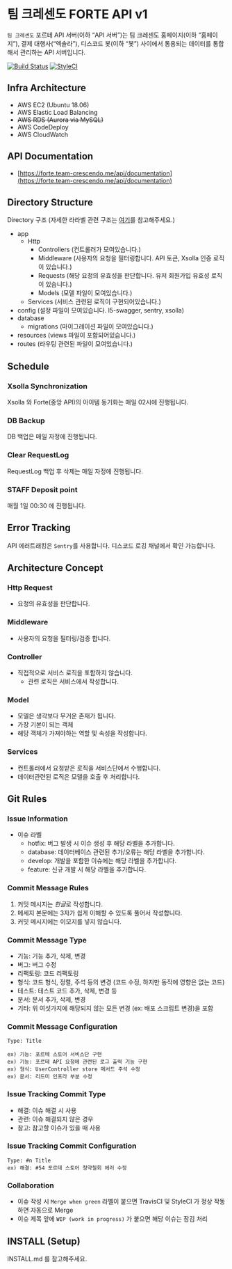 # 팀 크레센도 FORTE API v1

`팀 크레센도` 포르테 API 서버(이하 “API 서버”)는 팀 크레센도 홈페이지(이하 “홈페이지”), 결제 대행사(“엑솔라”), 디스코드 봇(이하 “봇”) 사이에서 통용되는 데이터를 통합해서 관리하는 API 서버입니다.

[![Build Status](https://travis-ci.com/team-crescendo/laravel-forte-api.svg?branch=master)](https://travis-ci.com/team-crescendo/laravel-forte-api)
[![StyleCI](https://github.styleci.io/repos/169996002/shield)](https://github.styleci.io/repos/169996002)

## Infra Architecture
- AWS EC2 (Ubuntu 18.06)
- AWS Elastic Load Balancing
- ~~AWS RDS (Aurora via MySQL)~~
- AWS CodeDeploy
- AWS CloudWatch

## API Documentation
- [https://forte.team-crescendo.me/api/documentation](https://forte.team-crescendo.me/api/documentation)
    
## Directory Structure
Directory 구조 (자세한 라라벨 관련 구조는 [여기](https://laravel.com/docs/5.8/structure)를 참고해주세요.)

- app
    - Http
        - Controllers (컨트롤러가 모여있습니다.)
        - Middleware (사용자의 요청을 필터링합니다. API 토큰, Xsolla 인증 로직이 있습니다.)
        - Requests (해당 요청의 유효성을 판단합니다. 유저 회원가입 유효성 로직이 있습니다.)
        - Models (모델 파일이 모여있습니다.)
    - Services (서비스 관련된 로직이 구현되어있습니다.)
- config (설정 파일이 모여있습니다. l5-swagger, sentry, xsolla)
- database
    - migrations (마이그레이션 파일이 모여있습니다.)
- resources (views 파일이 포함되어있습니다.)
- routes (라우팅 관련된 파일이 모여있습니다.)

## Schedule
### Xsolla Synchronization
Xsolla 와 Forte(중앙 API)의 아이템 동기화는 매일 02시에 진행됩니다.

### DB Backup
DB 백업은 매일 자정에 진행됩니다.

### Clear RequestLog
RequestLog 백업 후 삭제는 매일 자정에 진행됩니다.

### STAFF Deposit point
매월 1일 00:30 에 진행됩니다.

## Error Tracking
API 에러트래킹은 `Sentry`를 사용합니다. 디스코드 로깅 채널에서 확인 가능합니다.

## Architecture Concept
### Http Request
- 요청의 유효성을 판단합니다.

### Middleware
- 사용자의 요청을 필터링/검증 합니다.

### Controller
- 직접적으로 서비스 로직을 포함하지 않습니다.
    - 관련 로직은 서비스에서 작성합니다.
    
### Model
- 모델은 생각보다 무거운 존재가 됩니다.
- 가장 기본이 되는 객체
- 해당 객체가 가져야하는 역할 및 속성을 작성합니다.

### Services
- 컨트롤러에서 요청받은 로직을 서비스단에서 수행합니다.
- 데이터관련된 로직은 모델을 호출 후 처리합니다.

## Git Rules
### Issue Information 
- 이슈 라벨
    - hotfix: 버그 발생 시 이슈 생성 후 해당 라벨을 추가합니다.
    - database: 데이터베이스 관련된 추가/오류는 해당 라벨을 추가합니다.
    - develop: 개발을 포함한 이슈에는 해당 라벨을 추가합니다.
    - feature: 신규 개발 시 해당 라벨을 추가합니다.
    
### Commit Message Rules
1. 커밋 메시지는 *한글*로 작성합니다.
2. 메세지 본문에는 3자가 쉽게 이해할 수 있도록 풀어서 작성합니다.
3. 커밋 메시지에는 이모지를 넣지 않습니다.

### Commit Message Type
- 기능: 기능 추가, 삭제, 변경
- 버그: 버그 수정
- 리팩토링: 코드 리팩토링
- 형식: 코드 형식, 정렬, 주석 등의 변경 (코드 수정, 하지만 동작에 영향은 없는 코드)
- 테스트: 테스트 코드 추가, 삭제, 변경 등
- 문서: 문서 추가, 삭제, 변경
- 기타: 위 여섯가지에 해당되지 않는 모든 변경 (ex: 배포 스크립트 변경)을 포함

### Commit Message Configuration

```
Type: Title

ex) 기능: 포르테 스토어 서비스단 구현
ex) 기능: 포르테 API 요청에 관련된 로그 출력 기능 구현
ex) 형식: UserController store 메서드 주석 수정
ex) 문서: 리드미 인프라 부분 수정 
```

### Issue Tracking Commit Type
- 해결: 이슈 해결 시 사용
- 관련: 이슈 해결되지 않은 경우
- 참고: 참고할 이슈가 있을 때 사용

### Issue Tracking Commit Configuration

```
Type: #n Title
ex) 해결: #54 포르테 스토어 청약철회 에러 수정
```

### Collaboration
- 이슈 작성 시 `Merge when green` 라벨이 붙으면 TravisCI 및 StyleCI 가 정상 작동하면 자동으로 Merge
- 이슈 제목 앞에 `WIP (work in progress)` 가 붙으면 해당 이슈는 잠김 처리

## INSTALL (Setup)
INSTALL.md 를 참고해주세요.

